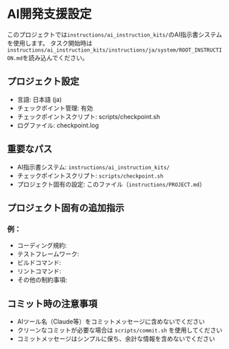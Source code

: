 # AI開発支援設定

このプロジェクトでは`instructions/ai_instruction_kits/`のAI指示書システムを使用します。
タスク開始時は`instructions/ai_instruction_kits/instructions/ja/system/ROOT_INSTRUCTION.md`を読み込んでください。

## プロジェクト設定
- 言語: 日本語 (ja)
- チェックポイント管理: 有効
- チェックポイントスクリプト: scripts/checkpoint.sh
- ログファイル: checkpoint.log

## 重要なパス
- AI指示書システム: `instructions/ai_instruction_kits/`
- チェックポイントスクリプト: `scripts/checkpoint.sh`
- プロジェクト固有の設定: このファイル（`instructions/PROJECT.md`）

## プロジェクト固有の追加指示
<!-- ここにプロジェクト固有の指示を追加してください -->

### 例：
- コーディング規約: 
- テストフレームワーク: 
- ビルドコマンド: 
- リントコマンド: 
- その他の制約事項: 

## コミット時の注意事項
- AIツール名（Claude等）をコミットメッセージに含めないでください
- クリーンなコミットが必要な場合は `scripts/commit.sh` を使用してください
- コミットメッセージはシンプルに保ち、余計な情報を含めないでください 
